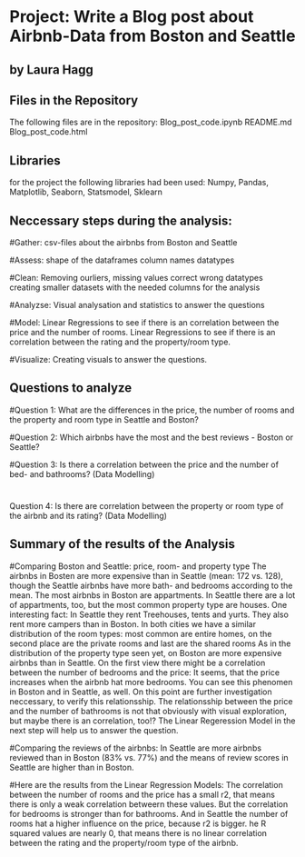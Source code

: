 # Project: Write a Blog post about Airbnb-Data from Boston and Seattle
## by Laura Hagg


## Files in the Repository
The following files are in the repository:
Blog_post_code.ipynb
README.md
Blog_post_code.html




## Libraries
for the project the following libraries had been used:
Numpy, Pandas, Matplotlib, Seaborn, Statsmodel, Sklearn


## Neccessary steps during the analysis:
#Gather: 
csv-files about the airbnbs from Boston and Seattle

#Assess:
shape of the dataframes
column names
datatypes

#Clean:
Removing ourliers, missing values
correct wrong datatypes
creating smaller datasets with the needed columns for the analysis

#Analyzse:
Visual analysation and statistics to answer the questions

#Model:
Linear Regressions to see if there is an correlation between the price and the number of rooms.
Linear Regressions to see if there is an correlation between the rating and the property/room type.

#Visualize:
Creating visuals to answer the questions.


## Questions to analyze
#Question 1: What are the differences in the price, the number of rooms and the property and room type in Seattle and Boston?

#Question 2: Which airbnbs have the most and the best reviews - Boston or Seattle?

#Question 3: Is there a correlation between the price and the number of bed- and bathrooms? (Data Modelling)
#
Question 4: Is there are correlation between the property or room type of the airbnb and its rating? (Data Modelling)


## Summary of the results of the Analysis
#Comparing Boston and Seattle: price, room- and property type
The airbnbs in Bosten are more expensive than in Seattle (mean: 172 vs. 128), though the Seattle airbnbs have more bath- and bedrooms according to the mean.
The most airbnbs in Boston are appartments. In Seattle there are a lot of appartments, too, but the most common property type are houses. One interesting fact: In Seattle they rent Treehouses, tents and yurts. They also rent more campers than in Boston.
In both cities we have a similar distribution of the room types: most common are entire homes, on the second place are the private rooms and last are the shared rooms
As in the distribution of the property type seen yet, on Boston are more expensive airbnbs than in Seattle.
On the first view there might be a correlation between the number of bedrooms and the price: It seems, that the price increases when the airbnb hat more bedrooms. You can see this phenomen in Boston and in Seattle, as well. On this point are further investigation neccessary, to verify this relationsship.
The relationsship between the price and the number of bathrooms is not that obviously with visual exploration, but maybe there is an correlation, too!? The Linear Regeression Model in the next step will help us to answer the question.

#Comparing the reviews of the airbnbs:
In Seattle are more airbnbs reviewed than in Boston (83% vs. 77%) and the means of review scores in Seattle are higher than in Boston.

#Here are the results from the Linear Regression Models:
The correlation between the number of rooms and the price has a small r2, that means there is only a weak correlation betweern these values. But the correlation for bedrooms is stronger than for bathrooms. And in Seattle the number of rooms hat a higher influence on the price, because r2 is bigger.
he R squared values are nearly 0, that means there is no linear correlation between the rating and the property/room type of the airbnb.


